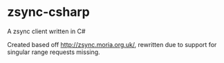 # zsync-csharp
A zsync client written in C#

Created based off http://zsync.moria.org.uk/, rewritten due to support for singular range requests missing.
